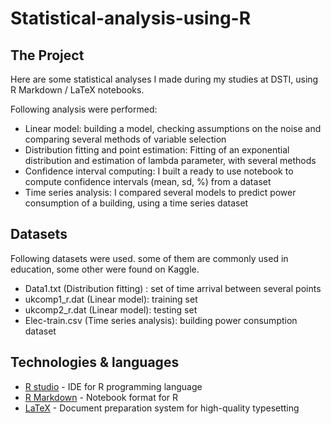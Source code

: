 # Statistical-analysis-using-R


## The Project

Here are some statistical analyses I made during my studies at DSTI, using R Markdown / LaTeX notebooks.

Following analysis were performed:
* Linear model: building a model, checking assumptions on the noise and comparing several methods of variable selection
* Distribution fitting and point estimation: Fitting of an exponential distribution and estimation of lambda parameter, with several methods
* Confidence interval computing: I built a ready to use notebook to compute confidence intervals (mean, sd, %) from a dataset
* Time series analysis: I compared several models to predict power consumption of a building, using a time series dataset 



## Datasets
Following datasets were used. some of them are commonly used in education, some other were found on Kaggle.
* Data1.txt (Distribution fitting) : set of time arrival between several points
* ukcomp1_r.dat (Linear model): training set
* ukcomp2_r.dat (Linear model): testing set
* Elec-train.csv (Time series analysis): building power consumption dataset



## Technologies & languages 

* [R studio](https://www.rstudio.com/) - IDE for R programming language
* [R Markdown](https://rmarkdown.rstudio.com/) - Notebook format for R
* [LaTeX]() - Document preparation system for high-quality typesetting
